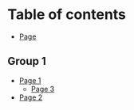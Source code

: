 # Table of contents

* [Page](README.md)

## Group 1

* [Page 1](group-1/page-1/README.md)
  * [Page 3](group-1/page-1/page-3.md)
* [Page 2](group-1/page-2.md)
